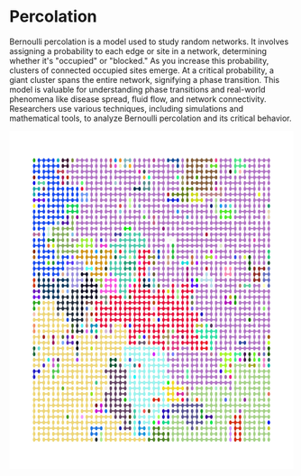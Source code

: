 # Percolation
Bernoulli percolation is a model used to study random networks. It involves assigning a probability to each edge or site in a network, determining whether it's "occupied" or "blocked." As you increase this probability, clusters of connected occupied sites emerge. At a critical probability, a giant cluster spans the entire network, signifying a phase transition. This model is valuable for understanding phase transitions and real-world phenomena like disease spread, fluid flow, and network connectivity. Researchers use various techniques, including simulations and mathematical tools, to analyze Bernoulli percolation and its critical behavior.

<img src="https://github.com/xan656/Percolation/blob/main/Graph1.png" alt="Percolated at p = 0.7" title="Percolated at p = 0.7" width="800" height="600" />
